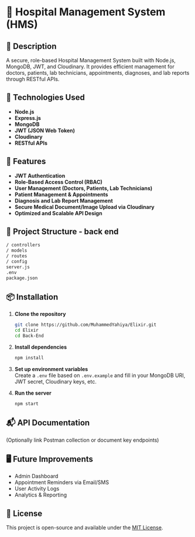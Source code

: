 # 📖 Hospital Management System (HMS)

## 📝 Description
A secure, role-based Hospital Management System built with Node.js, MongoDB, JWT, and Cloudinary. It provides efficient management for doctors, patients, lab technicians, appointments, diagnoses, and lab reports through RESTful APIs.

## 🚀 Technologies Used
- **Node.js**
- **Express.js**
- **MongoDB**
- **JWT (JSON Web Token)**
- **Cloudinary**
- **RESTful APIs**

## 🔐 Features
- **JWT Authentication**  
- **Role-Based Access Control (RBAC)**  
- **User Management (Doctors, Patients, Lab Technicians)**  
- **Patient Management & Appointments**  
- **Diagnosis and Lab Report Management**  
- **Secure Medical Document/Image Upload via Cloudinary**  
- **Optimized and Scalable API Design**

## 📂 Project Structure - back end
```bash
/ controllers  
/ models  
/ routes  
/ config  
server.js  
.env  
package.json  
```

## 📦 Installation

1. **Clone the repository**
   ```bash
   git clone https://github.com/MuhammedYahiya/Elixir.git
   cd Elixir
   cd Back-End
   ```

2. **Install dependencies**
   ```bash
   npm install
   ```

3. **Set up environment variables**  
   Create a `.env` file based on `.env.example` and fill in your MongoDB URI, JWT secret, Cloudinary keys, etc.

4. **Run the server**
   ```bash
   npm start
   ```

## 📬 API Documentation
(Optionally link Postman collection or document key endpoints)

## 🖥️ Future Improvements
- Admin Dashboard  
- Appointment Reminders via Email/SMS  
- User Activity Logs  
- Analytics & Reporting  

## 📌 License
This project is open-source and available under the [MIT License](LICENSE).

